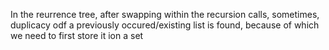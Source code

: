 In the reurrence tree, after swapping within the recursion calls, sometimes, duplicacy odf a previously occured/existing list is found, because of which we need to first store it ion a set
​